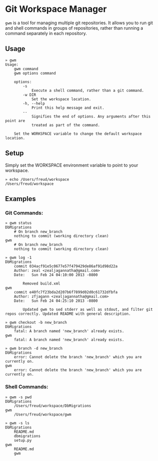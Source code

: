 Git Workspace Manager
=====================

`gwm` is a tool for managing multiple git repositories. It allows you to run git and shell commands in groups of repositories, rather than running a command separately in each repository.

Usage
-----

    » gwm
    Usage:
        gwm command
        gwm options command
    
        options:
            -s
                Execute a shell command, rather than a git command.
            -w DIR
                Set the workspace location.
            -h, --help
                Print this help message and exit.
            --
                Signifies the end of options. Any arguments after this point are
                treated as part of the command.
    
        Set the WORKSPACE variable to change the default workspace location.
Setup
-----

Simply set the WORKSPACE environment variable to point to your workspace.

    » echo /Users/freud/workspace
    /Users/freud/workspace

Examples
--------

### Git Commands:

    » gwm status
    DbMigrations
        # On branch new_branch
        nothing to commit (working directory clean)
    gwm
        # On branch new_branch
        nothing to commit (working directory clean)

    » gwm log -1
    DbMigrations
        commit 034acf91e5c0677e57f479429de86af91d98d22a
        Author: zeal <zealjagannatha@gmail.com>
        Date:   Sun Feb 24 04:10:00 2013 -0800
        
            Removed build.xml
    gwm
        commit e40fc7f23bda2d207b6f7899d02d0c61732dfbfa
        Author: zfjagann <zealjagannatha@gmail.com>
        Date:   Sun Feb 24 04:25:10 2013 -0800
        
            Updated gwm to sed stderr as well as stdout, and filter git repos correctly. Updated README with general description.

    » gwm checkout -b new_branch
    DbMigrations
        fatal: A branch named 'new_branch' already exists.
    gwm
        fatal: A branch named 'new_branch' already exists.

    » gwm branch -d new_branch
    DbMigrations
        error: Cannot delete the branch 'new_branch' which you are currently on.
    gwm
        error: Cannot delete the branch 'new_branch' which you are currently on.

### Shell Commands:

    » gwm -s pwd
    DbMigrations
        /Users/freud/workspace/DbMigrations
    gwm
        /Users/freud/workspace/gwm

    » gwm -s ls
    DbMigrations
        README.md
        dbmigrations
        setup.py
    gwm
        README.md
        gwm

